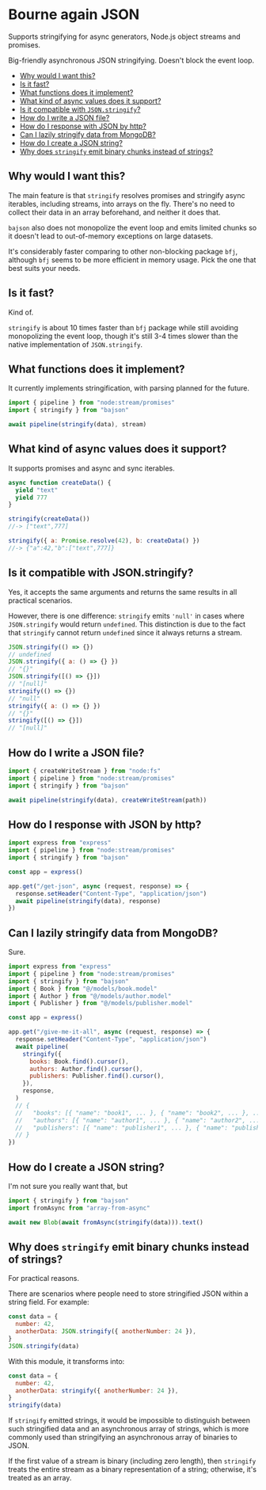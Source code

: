 # Bourne again JSON

Supports stringifying for async generators, Node.js object streams and promises.

Big-friendly asynchronous JSON stringifying. Doesn't block the event loop.

- [Why would I want this?](#why-would-i-want-this)
- [Is it fast?](#is-it-fast)
- [What functions does it implement?](#what-functions-does-it-implement)
- [What kind of async values does it support?](#what-kind-of-async-values-does-it-support)
- [Is it compatible with `JSON.stringify`?](#is-it-compatible-with-jsonstringify)
- [How do I write a JSON file?](#how-do-i-write-a-json-file)
- [How do I response with JSON by http?](#how-do-i-response-with-json-by-http)
- [Can I lazily stringify data from MongoDB?](#can-i-lazily-stringify-data-from-mongodb)
- [How do I create a JSON string?](#how-do-i-create-a-json-string)
- [Why does `stringify` emit binary chunks instead of strings?](#why-does-stringify-emit-binary-chunks-instead-of-strings)
  <!-- * [Can it handle newline-delimited JSON (NDJSON)?](#can-it-handle-newline-delimited-json-ndjson) -->
  <!-- * [What versions of Node.js does it support?](#what-versions-of-nodejs-does-it-support) -->

## Why would I want this?

The main feature is that `stringify` resolves promises and stringify async iterables, including streams, into arrays on the fly. There's no need to collect their data in an array beforehand, and neither it does that.

`bajson` also does not monopolize the event loop and emits limited chunks so it doesn't lead to out-of-memory exceptions on large datasets.

It's considerably faster comparing to other non-blocking package `bfj`, although `bfj` seems to be more efficient in memory usage. Pick the one that best suits your needs.

## Is it fast?

Kind of.

`stringify` is about 10 times faster than `bfj` package while still avoiding monopolizing the event loop, though it's still 3-4 times slower than the native implementation of `JSON.stringify`.

## What functions does it implement?

It currently implements stringification, with parsing planned for the future.

```js
import { pipeline } from "node:stream/promises"
import { stringify } from "bajson"

await pipeline(stringify(data), stream)
```

## What kind of async values does it support?

It supports promises and async and sync iterables.

```js
async function createData() {
  yield "text"
  yield 777
}

stringify(createData())
//-> ["text",777]

stringify({ a: Promise.resolve(42), b: createData() })
//-> {"a":42,"b":["text",777]}
```

## Is it compatible with JSON.stringify?

Yes, it accepts the same arguments and returns the same results in all practical scenarios.

However, there is one difference: `stringify` emits `'null'` in cases where `JSON.stringify` would return `undefined`. This distinction is due to the fact that `stringify` cannot return `undefined` since it always returns a stream.

```js
JSON.stringify(() => {})
// undefined
JSON.stringify({ a: () => {} })
// "{}"
JSON.stringify([() => {}])
// "[null]"
stringify(() => {})
// "null"
stringify({ a: () => {} })
// "{}"
stringify([() => {}])
// "[null]"
```

## How do I write a JSON file?

```js
import { createWriteStream } from "node:fs"
import { pipeline } from "node:stream/promises"
import { stringify } from "bajson"

await pipeline(stringify(data), createWriteStream(path))
```

## How do I response with JSON by http?

```js
import express from "express"
import { pipeline } from "node:stream/promises"
import { stringify } from "bajson"

const app = express()

app.get("/get-json", async (request, response) => {
  response.setHeader("Content-Type", "application/json")
  await pipeline(stringify(data), response)
})
```

## Can I lazily stringify data from MongoDB?

Sure.

```js
import express from "express"
import { pipeline } from "node:stream/promises"
import { stringify } from "bajson"
import { Book } from "@/models/book.model"
import { Author } from "@/models/author.model"
import { Publisher } from "@/models/publisher.model"

const app = express()

app.get("/give-me-it-all", async (request, response) => {
  response.setHeader("Content-Type", "application/json")
  await pipeline(
    stringify({
      books: Book.find().cursor(),
      authors: Author.find().cursor(),
      publishers: Publisher.find().cursor(),
    }),
    response,
  )
  // {
  //   "books": [{ "name": "book1", ... }, { "name": "book2", ... }, ...],
  //   "authors": [{ "name": "author1", ... }, { "name": "author2", ... }, ...],
  //   "publishers": [{ "name": "publisher1", ... }, { "name": "publisher2", ... }, ...]
  // }
})
```

## How do I create a JSON string?

I'm not sure you really want that, but

```js
import { stringify } from "bajson"
import fromAsync from "array-from-async"

await new Blob(await fromAsync(stringify(data))).text()
```

## Why does `stringify` emit binary chunks instead of strings?

For practical reasons.

There are scenarios where people need to store stringified JSON within a string field. For example:

```js
const data = {
  number: 42,
  anotherData: JSON.stringify({ anotherNumber: 24 }),
}
JSON.stringify(data)
```

With this module, it transforms into:

```js
const data = {
  number: 42,
  anotherData: stringify({ anotherNumber: 24 }),
}
stringify(data)
```

If `stringify` emitted strings, it would be impossible to distinguish between such stringified data and an asynchronous array of strings, which is more commonly used than stringifying an asynchronous array of binaries to JSON.

If the first value of a stream is binary (including zero length), then `stringify` treats the entire stream as a binary representation of a string; otherwise, it's treated as an array.
